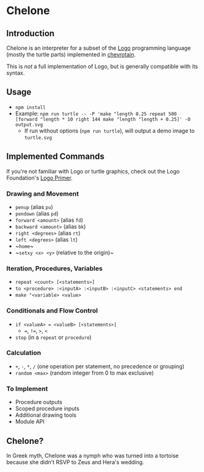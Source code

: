 # Chelone

## Introduction

Chelone is an interpreter for a subset of the [Logo](https://en.wikipedia.org/wiki/Logo_(programming_language)) programming language (mostly the turtle parts) implemented in [chevrotain](https://raw.githubusercontent.com/SAP/chevrotain/).

This is *not* a full implementation of Logo, but is generally compatible with its syntax.

## Usage

-   `npm install`
-   Example: `npm run turtle -- -P 'make "length 0.25 repeat 500 [forward "length * 10 right 144 make "length "length + 0.25]' -O output.svg`
    -   If run without options (`npm run turtle`), will output a demo image to `turtle.svg`

## Implemented Commands

If you're not familiar with Logo or turtle graphics, check out the Logo Foundation's [Logo Primer](https://el.media.mit.edu/logo-foundation/what_is_logo/logo_primer.html).

### Drawing and Movement

-   `penup` (alias `pu`)
-   `pendown` (alias `pd`)
-   `forward <amount>` (alias `fd`)
-   `backward <amount>` (alias `bk`)
-   `right <degrees>` (alias `rt`)
-   `left <degrees>` (alias `lt`)
-   ~`home`~
-   ~`setxy <x> <y>` (relative to the origin)~

### Iteration, Procedures, Variables

-   `repeat <count> [<statements>]`
-   `to <procedure> :<inputA> :<inputB> :<inputC> <statements> end`
-   `make "<variable> <value>`

### Conditionals and Flow Control

-   `if <valueA> = <valueB> [<statements>]`
    -   `=`, `!=`, `>`, `<`
-   `stop` (in a `repeat` or `procedure`) 

### Calculation

-   `+`, `-`, `*`, `/` (one operation per statement, no precedence or grouping)
-   `random <max>` (random integer from 0 to max exclusive)

### To Implement

-   Procedure outputs
-   Scoped procedure inputs
-   Additional drawing tools
-   Module API

## Chelone?

In Greek myth, Chelone was a nymph who was turned into a tortoise because she didn't RSVP to Zeus and Hera's wedding.
